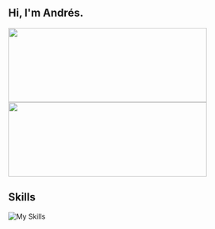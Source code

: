 <h2 align="left">Hi, I'm Andrés.</h2>

<div align="left">
   <img width="400"  height="150" src="https://github-readme-stats.vercel.app/api?username=andresdvx&include_all_commits=true&theme=tokyonight&show_icons=true&hide_border=true&count_private=true" />
   <img width="400"  height="150" src="https://github-readme-stats.vercel.app/api/top-langs/?username=andresdvx&theme=tokyonight&show_icons=true&hide_border=true&layout=compact" />
</div>

<h2>Skills</h2>

![My Skills](https://go-skill-icons.vercel.app/api/icons?i=java,ts,js,nodejs,expressjs,nestjs,prisma,react,zustand,jest,html,css,docker,git,railway,mongodb,mysql,sqlserver)

</br>
</br>


</div>

